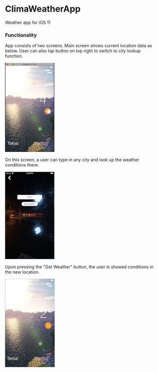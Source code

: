 # ClimaWeatherApp

Weather app for iOS 11

### Functionality

App consists of two screens. Main screen shows current location data as below. User can also tap button on top right to switch to city lookup function. 

![alt text](ssmain.png)

On this screen, a user can type in any city and look up the weather conditions there.

![alt text](ss1.png)

Upon pressing the "Get Weather" button, the user is showed conditions in the new location.

![alt text](ss2.png)
